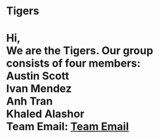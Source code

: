 <h1>Tigers<h1>
  Hi,
  <br>
  We are the Tigers. Our group consists of four members:
  <br>
  Austin Scott
  <br>
  Ivan Mendez
  <br>
  Anh Tran
  <br>
  Khaled Alashor
  <br>
  Team Email: 
   <a href="mailto:als48@uw.edu">Team Email</a>
